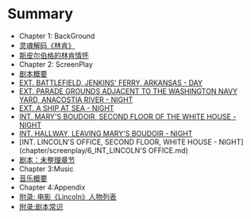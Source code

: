 # Summary
* Chapter 1: BackGround
* [灵魂解码《林肯》](chapter/background/Film-Lincoln-1.md)
* [斯皮尔伯格的林肯情怀](chapter/background/Lincoln-Spielberg.md)
* Chapter 2: ScreenPlay
* [剧本概要](chapter/screenplay/ScreenplaySummary.md)
* [EXT. BATTLEFIELD, JENKINS' FERRY, ARKANSAS - DAY](chapter/screenplay/1_EXT_BATTLEFIELD.md)
* [EXT. PARADE GROUNDS ADJACENT TO THE WASHINGTON NAVY YARD, ANACOSTIA RIVER - NIGHT](chapter/screenplay/2_EXT_PARADE_GROUNDS.md)
* [EXT. A SHIP AT SEA - NIGHT](chapter/screenplay/3_EXT_A_SHIP_AT_SEA.md)
* [INT. MARY'S BOUDOIR, SECOND FLOOR OF THE WHITE HOUSE - NIGHT](chapter/screenplay/4_INT_MARY'S_BOUDOIR,.md)
* [INT. HALLWAY, LEAVING MARY'S BOUDOIR - NIGHT](chapter/screenplay/5_INT_HALLWAY.md)
* [INT. LINCOLN'S OFFICE, SECOND FLOOR, WHITE HOUSE - NIGHT](chapter/screenplay/6_INT_LINCOLN'S OFFICE.md)
* [剧本：未整理章节](chapter/screenplay/All.md)
* Chapter 3:Music
* [音乐概要](chapter/music/MusicSummary.md)
* Chapter 4:Appendix
* [附录: 电影《Lincoln》人物列表](chapter/screenplay/LIST_OF_Characters.md)
* [附录:剧本常识](chapter/screenplay/Base.md)
